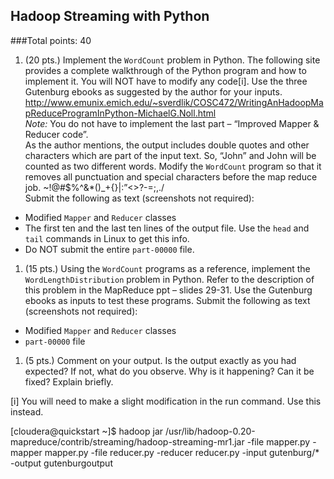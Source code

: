 ## Hadoop Streaming with Python
###Total points: 40

1. (20 pts.) Implement the `WordCount` problem in Python. The following site provides a complete walkthrough of the Python program and how to implement it. You will NOT have to modify any code[i]. Use the three Gutenburg ebooks as suggested by the author for your inputs.  
http://www.emunix.emich.edu/~sverdlik/COSC472/WritingAnHadoopMapReduceProgramInPython-MichaelG.Noll.html  
*Note:* You do not have to implement the last part – “Improved Mapper & Reducer code”.  
As the author mentions, the output includes double quotes and other characters which are part of the input text. So, “John” and John will be counted as two different words. Modify the `WordCount` program so that it removes all punctuation and special characters before the map reduce job. ~!@#$%^&*()_+{}|:”<>?-=\;,./  
Submit the following as text (screenshots not required):
  - Modified `Mapper` and `Reducer` classes
  - The first ten and the last ten lines of the output file. Use the `head` and `tail` commands in Linux to get this info.
  - Do NOT submit the entire `part-00000` file.
1. (15 pts.) Using the `WordCount` programs as a reference, implement the `WordLengthDistribution` problem in Python. Refer to the description of this problem in the MapReduce ppt – slides 29-31. Use the Gutenburg ebooks as inputs to test these programs. Submit the following as text (screenshots not required):
  - Modified `Mapper` and `Reducer` classes
  - `part-00000` file
1. (5 pts.) Comment on your output. Is the output exactly as you had expected? If not, what do you observe. Why is it happening? Can it be fixed? Explain briefly.

[i] You will need to make a slight modification in the run command. Use this instead.

[cloudera@quickstart ~]$ hadoop jar /usr/lib/hadoop-0.20-mapreduce/contrib/streaming/hadoop-streaming-mr1.jar -file mapper.py -mapper mapper.py -file reducer.py -reducer reducer.py -input gutenburg/* -output gutenburgoutput
